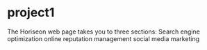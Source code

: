 # project1
The Horiseon web page takes you to three sections:
Search engine optimization
online reputation management
social media marketing
